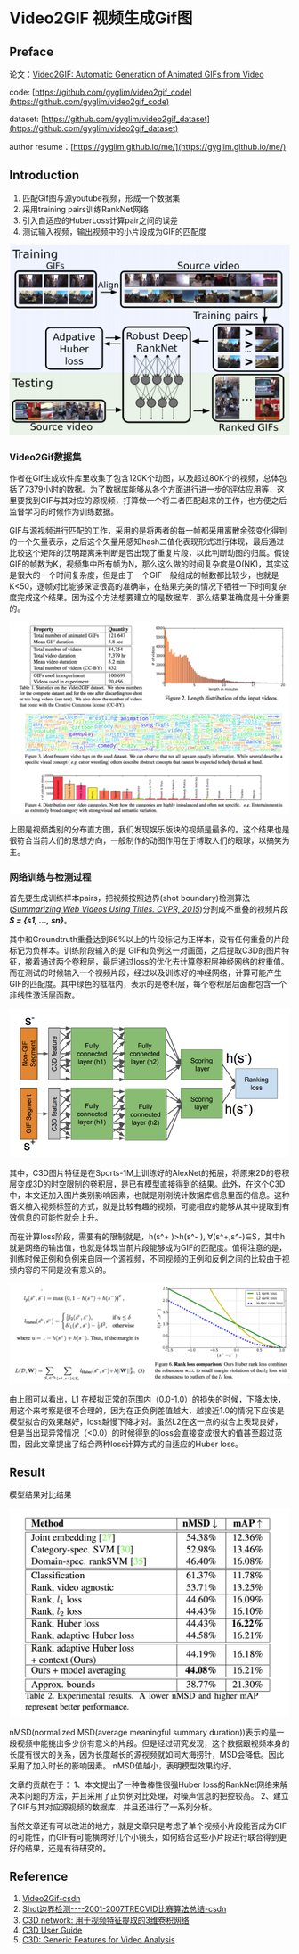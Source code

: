 # Video2GIF 视频生成Gif图

## Preface
论文：[Video2GIF: Automatic Generation of Animated GIFs from Video](https://arxiv.org/pdf/1605.04850.pdf)

code: [https://github.com/gyglim/video2gif_code](https://github.com/gyglim/video2gif_code)

dataset: [https://github.com/gyglim/video2gif_dataset](https://github.com/gyglim/video2gif_dataset)

author resume：[https://gyglim.github.io/me/](https://gyglim.github.io/me/)



## Introduction
  1. 匹配Gif图与源youtube视频，形成一个数据集
  2. 采用training pairs训练RankNet网络
  3. 引入自适应的HuberLoss计算pair之间的误差
  4. 测试输入视频，输出视频中的小片段成为GIF的匹配度

  ![](../images/Video2Gif-1.png)
### Video2Gif数据集
  作者在Gif生成软件库里收集了包含120K个动图，以及超过80K个的视频，总体包括了7379小时的数据。为了数据库能够从各个方面进行进一步的评估应用等，这里要找到GIF与其对应的源视频，打算做一个将二者匹配起来的工作，也方便之后监督学习的时候作为训练数据。
  
  GIF与源视频进行匹配的工作，采用的是将两者的每一帧都采用离散余弦变化得到的一个矢量表示，之后这个矢量用感知hash二值化表现形式进行体现，最后通过比较这个矩阵的汉明距离来判断是否出现了重复片段，以此判断动图的归属。假设GIF的帧数为K，视频集中所有帧为N，那么这么做的时间复杂度是O(NK)，其实这是很大的一个时间复杂度，但是由于一个GIF一般组成的帧数都比较少，也就是K<50，逐帧对比能够保证很高的准确率，在结果完美的情况下牺牲一下时间复杂度完成这个结果。因为这个方法想要建立的是数据库，那么结果准确度是十分重要的。
  
![](../images/Video2Gif-2.png)

  上图是视频类别的分布直方图，我们发现娱乐版块的视频是最多的。这个结果也是很符合当前人们的思想方向，一般制作的动图作用在于博取人们的眼球，以搞笑为主。
### 网络训练与检测过程
  首先要生成训练样本pairs，把视频按照边界(shot boundary)检测算法([*Summarizing Web Videos Using Titles. CVPR, 2015*](https://www.cv-foundation.org/openaccess/content_cvpr_2015/papers/Song_TVSum_Summarizing_Web_2015_CVPR_paper.pdf))分割成不重叠的视频片段***S = {s1, ..., sn}***。
  
  其中和Groundtruth重叠达到66%以上的片段标记为正样本，没有任何重叠的片段标记为负样本。训练阶段输入的是 GIF和负例这一对画面，之后提取C3D的图片特征，接着通过两个卷积层，最后通过loss的优化去计算卷积层神经网络的权重值。而在测试的时候输入一个视频片段，经过以及训练好的神经网络，计算可能产生GIF的匹配度。其中绿色的框框内，表示的是卷积层，每个卷积层后面都包含一个非线性激活层函数。
  
  ![RankNet](../images/Video2Gif-3.png)
  
  其中，C3D图片特征是在Sports-1M上训练好的AlexNet的拓展，将原来2D的卷积层变成3D的时空限制的卷积层，是已有模型直接得到的结果。此外，在这个C3D中，本文还加入图片类别影响因素，也就是刚刚统计数据库信息里面的信息。这种语义植入视频标签的方式，就是比较有趣的视频，可能相应的能够从其中提取到有效信息的可能性就会上升。
  
  而在计算loss阶段，需要有的限制就是，h(s^+ )>h(s^- ), ∀(s^+,s^-)∈S，其中h就是网络的输出值，也就是体现当前片段能够成为GIF的匹配度。值得注意的是，训练时候正例和负例来自同一个源视频，不同视频的正例和反例之间的比较由于视频内容的不同是没有意义的。
  
  ![](../images/Video2Gif-4.png)
  
  由上图可以看出，L1 在模拟正常的范围内（0.0-1.0）的损失的时候，下降太快，用这个来考察是很不合理的，因为在正负例差值越大，越接近1.0的情况下应该是模型拟合的效果越好，loss越慢下降才对。虽然L2在这一点的拟合上表现良好，但是当出现异常情况（<0.0）的时候得到的loss会直接变成很大的值甚至超过范围，因此文章提出了结合两种loss计算方式的自适应的Huber loss。
  
## Result
  模型结果对比结果
  
  ![](../images/Video2Gif-5.png)
  
  nMSD(normalized MSD(average meaningful summary duration))表示的是一段视频中能挑出多少份有意义的片段。但是经过研究发现，这个数据跟视频本身的长度有很大的关系，因为长度越长的源视频就如同大海捞针，MSD会降低。因此采用了加入时长的影响因素。 nMSD值越小，表明模型效果约好。
  
  文章的贡献在于：
  1、本文提出了一种鲁棒性很强Huber loss的RankNet网络来解决本问题的方法，并且采用了正负例对比处理，对噪声信息的把控较高。
  2、建立了GIF与其对应源视频的数据库，并且还进行了一系列分析。

  当然文章还有可以改进的地方，就是文章只是考虑了单个视频小片段能否成为GIF的可能性，而GIF有可能横跨好几个小镜头，如何结合这些小片段进行联合得到更好的结果，还是有待研究的。
## Reference
1. [Video2Gif-csdn](https://blog.csdn.net/loria_11/article/details/69487764)
2. [Shot边界检测----2001-2007TRECVID比赛算法总结-csdn](https://blog.csdn.net/u010821666/article/details/77993150)
3. [C3D network: 用于视频特征提取的3维卷积网络](https://zhuanlan.zhihu.com/p/25912625)
4. [C3D User Guide](https://docs.google.com/document/d/1-QqZ3JHd76JfimY4QKqOojcEaf5g3JS0lNh-FHTxLag/edit)
5. [C3D: Generic Features for Video Analysis](https://research.fb.com/blog/2014/12/c3d-generic-features-for-video-analysis/) 


